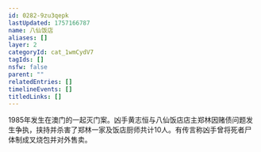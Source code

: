 ```yaml
---
id: 0282-9zu3qepk
lastUpdated: 1757166787
name: 八仙饭店
aliases: []
layer: 2
categoryId: cat_1wmCydV7
tagIds: []
nsfw: false
parent: ""
relatedEntries: []
timelineEvents: []
titledLinks: []
---
```


1985年发生在澳门的一起灭门案。凶手黄志恒与八仙饭店店主郑林因赌债问题发生争执，挟持并杀害了郑林一家及饭店厨师共计10人。有传言称凶手曾将死者尸体制成叉烧包并对外售卖。